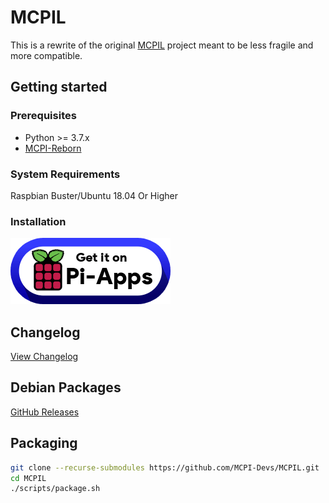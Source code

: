 # MCPIL
This is a rewrite of the original [MCPIL](https://github.com/MCPI-Devs/MCPIL-Old) project meant to be less fragile and more compatible.

## Getting started

### Prerequisites
- Python >= 3.7.x
- [MCPI-Reborn](https://gitea.thebrokenrail.com/TheBrokenRail/minecraft-pi-reborn)

### System Requirements
Raspbian Buster/Ubuntu 18.04 Or Higher

### Installation
[![badge](https://github.com/Botspot/pi-apps/blob/master/icons/badge.png?raw=true)](https://github.com/Botspot/pi-apps)

## Changelog
[View Changelog](CHANGELOG.md)

## Debian Packages
[GitHub Releases](https://github.com/MCPI-Devs/MCPIL/releases/latest)

## Packaging
```sh
git clone --recurse-submodules https://github.com/MCPI-Devs/MCPIL.git
cd MCPIL
./scripts/package.sh
```
<!-- Banana's are yummy -->
